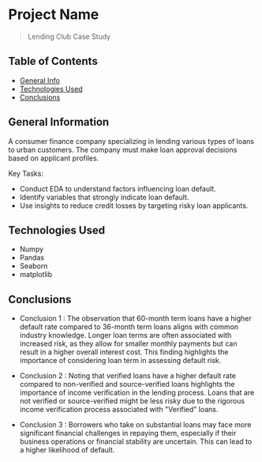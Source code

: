 # Project Name
> Lending Club Case Study


## Table of Contents
* [General Info](#general-information)
* [Technologies Used](#technologies-used)
* [Conclusions](#conclusions)

<!-- You can include any other section that is pertinent to your problem -->

## General Information
A consumer finance company specializing in lending various types of loans to urban customers. The company must make loan approval decisions based on applicant profiles. 

Key Tasks:
- Conduct EDA to understand factors influencing loan default.
- Identify variables that strongly indicate loan default.
- Use insights to reduce credit losses by targeting risky loan applicants.

<!-- You don't have to answer all the questions - just the ones relevant to your project. -->


## Technologies Used
- Numpy
- Pandas
- Seaborn
- matplotlib

<!-- As the libraries versions keep on changing, it is recommended to mention the version of library used in this project -->

## Conclusions
-  Conclusion 1 : The observation that 60-month term loans have a higher default rate compared to 36-month term loans 
                  aligns with common industry knowledge. Longer loan terms are often associated with increased risk, 
                  as they allow for smaller monthly payments but can result in a higher overall interest cost. This finding 
                  highlights the importance of considering loan term in assessing default risk.

- Conclusion 2 : Noting that verified loans have a higher default rate compared to non-verified and source-verified loans
                 highlights the importance of income verification in the lending process. Loans that are not verified or
                 source-verified might be less risky due to the rigorous income verification process associated with 
                 "Verified" loans.

- Conclusion 3 : Borrowers who take on substantial loans may face more significant financial challenges in repaying them,
                 especially if their business operations or financial stability are uncertain. This can lead to a higher 
                 likelihood of default.

<!-- You don't have to answer all the questions - just the ones relevant to your project. -->


